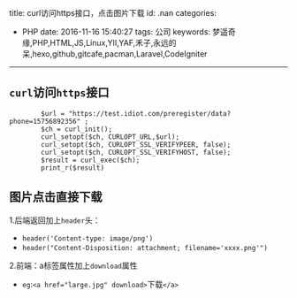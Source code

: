 title: curl访问https接口，点击图片下载
id: .nan
categories:
  - PHP
date: 2016-11-16 15:40:27
tags: 公司
keywords: 梦遥奇缘,PHP,HTML,JS,Linux,YII,YAF,禾子,永远的呆,hexo,github,gitcafe,pacman,Laravel,CodeIgniter
---
## `curl`访问`https`接口

			$url = "https://test.idiot.com/preregister/data?phone=15756892356" ;
			$ch = curl_init();
			curl_setopt($ch, CURLOPT_URL,$url);
			curl_setopt($ch, CURLOPT_SSL_VERIFYPEER, false);
			curl_setopt($ch, CURLOPT_SSL_VERIFYHOST, false);
			$result = curl_exec($ch);
			print_r($result)


## 图片点击直接下载

1.后端返回加上`header`头：

+ `header('Content-type: image/png')`
+ `header("Content-Disposition: attachment; filename='xxxx.png'")`

2.前端：a标签属性加上`download`属性 

+ `eg`:`<a href="large.jpg" download>`下载`</a>`


